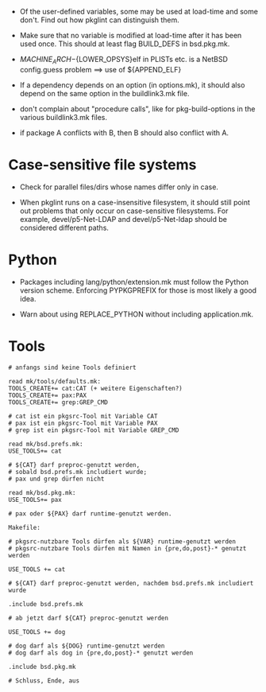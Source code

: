 * Of the user-defined variables, some may be used at load-time and some
  don't. Find out how pkglint can distinguish them.

* Make sure that no variable is modified at load-time after it has been
  used once. This should at least flag BUILD_DEFS in bsd.pkg.mk.

* ${MACHINE_ARCH}-${LOWER_OPSYS}elf in PLISTs etc. is a NetBSD config.guess
  problem ==> use of ${APPEND_ELF}

* If a dependency depends on an option (in options.mk), it should also
  depend on the same option in the buildlink3.mk file.

* don't complain about "procedure calls", like for pkg-build-options in
  the various buildlink3.mk files.

* if package A conflicts with B, then B should also conflict with A.

# Case-sensitive file systems

* Check for parallel files/dirs whose names differ only in case.

* When pkglint runs on a case-insensitive filesystem, it should still
  point out problems that only occur on case-sensitive filesystems. For
  example, devel/p5-Net-LDAP and devel/p5-Net-ldap should be considered
  different paths.

# Python

* Packages including lang/python/extension.mk must follow the Python version
  scheme. Enforcing PYPKGPREFIX for those is most likely a good idea.

* Warn about using REPLACE_PYTHON without including application.mk.

# Tools

```no-highlighting
# anfangs sind keine Tools definiert

read mk/tools/defaults.mk:
TOOLS_CREATE+= cat:CAT (+ weitere Eigenschaften?)
TOOLS_CREATE+= pax:PAX
TOOLS_CREATE+= grep:GREP_CMD

# cat ist ein pkgsrc-Tool mit Variable CAT
# pax ist ein pkgsrc-Tool mit Variable PAX
# grep ist ein pkgsrc-Tool mit Variable GREP_CMD

read mk/bsd.prefs.mk:
USE_TOOLS+= cat

# ${CAT} darf preproc-genutzt werden,
# sobald bsd.prefs.mk includiert wurde;
# pax und grep dürfen nicht

read mk/bsd.pkg.mk:
USE_TOOLS+= pax

# pax oder ${PAX} darf runtime-genutzt werden.

Makefile:

# pkgsrc-nutzbare Tools dürfen als ${VAR} runtime-genutzt werden
# pkgsrc-nutzbare Tools dürfen mit Namen in {pre,do,post}-* genutzt werden

USE_TOOLS += cat

# ${CAT} darf preproc-genutzt werden, nachdem bsd.prefs.mk includiert wurde

.include bsd.prefs.mk

# ab jetzt darf ${CAT} preproc-genutzt werden

USE_TOOLS += dog

# dog darf als ${DOG} runtime-genutzt werden
# dog darf als dog in {pre,do,post}-* genutzt werden

.include bsd.pkg.mk

# Schluss, Ende, aus
```
